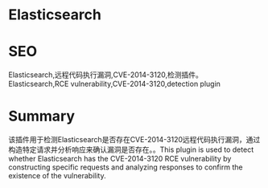 # Elasticsearch
# SEO
Elasticsearch,远程代码执行漏洞,CVE-2014-3120,检测插件。Elasticsearch,RCE vulnerability,CVE-2014-3120,detection plugin
# Summary
该插件用于检测Elasticsearch是否存在CVE-2014-3120远程代码执行漏洞，通过构造特定请求并分析响应来确认漏洞是否存在。。This plugin is used to detect whether Elasticsearch has the CVE-2014-3120 RCE vulnerability by constructing specific requests and analyzing responses to confirm the existence of the vulnerability.
